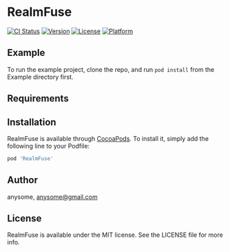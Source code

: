 # RealmFuse

[![CI Status](https://img.shields.io/travis/anysome/RealmFuse.svg?style=flat)](https://travis-ci.org/anysome/RealmFuse)
[![Version](https://img.shields.io/cocoapods/v/RealmFuse.svg?style=flat)](https://cocoapods.org/pods/RealmFuse)
[![License](https://img.shields.io/cocoapods/l/RealmFuse.svg?style=flat)](https://cocoapods.org/pods/RealmFuse)
[![Platform](https://img.shields.io/cocoapods/p/RealmFuse.svg?style=flat)](https://cocoapods.org/pods/RealmFuse)

## Example

To run the example project, clone the repo, and run `pod install` from the Example directory first.

## Requirements

## Installation

RealmFuse is available through [CocoaPods](https://cocoapods.org). To install
it, simply add the following line to your Podfile:

```ruby
pod 'RealmFuse'
```

## Author

anysome, anysome@gmail.com

## License

RealmFuse is available under the MIT license. See the LICENSE file for more info.
